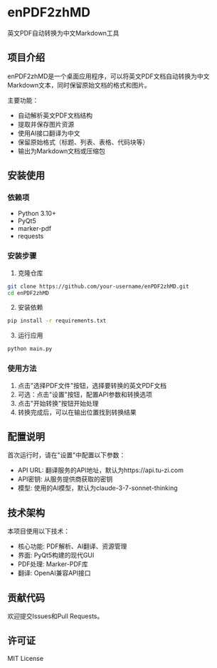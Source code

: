 # enPDF2zhMD

英文PDF自动转换为中文Markdown工具

## 项目介绍

enPDF2zhMD是一个桌面应用程序，可以将英文PDF文档自动转换为中文Markdown文本，同时保留原始文档的格式和图片。

主要功能：
- 自动解析英文PDF文档结构
- 提取并保存图片资源
- 使用AI接口翻译为中文
- 保留原始格式（标题、列表、表格、代码块等）
- 输出为Markdown文档或压缩包

## 安装使用

### 依赖项

- Python 3.10+
- PyQt5
- marker-pdf
- requests

### 安装步骤

1. 克隆仓库
```bash
git clone https://github.com/your-username/enPDF2zhMD.git
cd enPDF2zhMD
```

2. 安装依赖
```bash
pip install -r requirements.txt
```

3. 运行应用
```bash
python main.py
```

### 使用方法

1. 点击"选择PDF文件"按钮，选择要转换的英文PDF文档
2. 可选：点击"设置"按钮，配置API参数和转换选项
3. 点击"开始转换"按钮开始处理
4. 转换完成后，可以在输出位置找到转换结果

## 配置说明

首次运行时，请在"设置"中配置以下参数：

- API URL: 翻译服务的API地址，默认为https://api.tu-zi.com
- API密钥: 从服务提供商获取的密钥
- 模型: 使用的AI模型，默认为claude-3-7-sonnet-thinking

## 技术架构

本项目使用以下技术：

- 核心功能: PDF解析、AI翻译、资源管理
- 界面: PyQt5构建的现代GUI
- PDF处理: Marker-PDF库
- 翻译: OpenAI兼容API接口

## 贡献代码

欢迎提交Issues和Pull Requests。

## 许可证

MIT License
